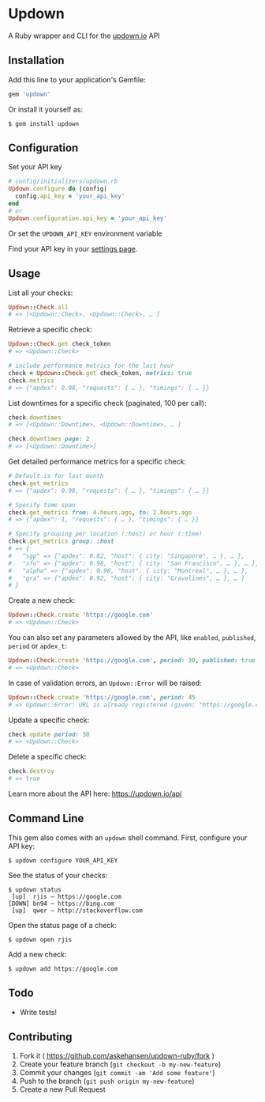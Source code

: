 # Updown

A Ruby wrapper and CLI for the [updown.io](https://updown.io) API

## Installation

Add this line to your application's Gemfile:

```ruby
gem 'updown'
```

Or install it yourself as:

    $ gem install updown

## Configuration

Set your API key

```ruby
# config/initializers/updown.rb
Updown.configure do |config|
  config.api_key = 'your_api_key'
end
# or
Updown.configuration.api_key = 'your_api_key'
```

Or set the `UPDOWN_API_KEY` environment variable

Find your API key in your [settings page](https://updown.io/settings/edit).

## Usage

List all your checks:

```ruby
Updown::Check.all
# => [<Updown::Check>, <Updown::Check>, … ]
```

Retrieve a specific check:

```ruby
Updown::Check.get check_token
# => <Updown::Check>

# include performance metrics for the last hour
check = Updown::Check.get check_token, metrics: true
check.metrics
# => {"apdex": 0.98, "requests": { … }, "timings": { … }}
```

List downtimes for a specific check (paginated, 100 per call):

```ruby
check.downtimes
# => [<Updown::Downtime>, <Updown::Downtime>, … ]

check.downtimes page: 2
# => [<Updown::Downtime>]
```

Get detailed performance metrics for a specific check:

```ruby
# Default is for last month
check.get_metrics
# => {"apdex": 0.98, "requests": { … }, "timings": { … }}

# Specify time span
check.get_metrics from: 4.hours.ago, to: 2.hours.ago
# => {"apdex": 1, "requests": { … }, "timings": { … }}

# Specify grouping per location (:host) or hour (:time)
check.get_metrics group: :host
# => {
#   "sgp" => {"apdex": 0.82, "host": { city: "Singapore", … }, … },
#   "sfo" => {"apdex": 0.98, "host": { city: "San Francisco", … }, … },
#   "alpha" => {"apdex": 0.98, "host": { city: "Montreal", … }, … },
#   "gra" => {"apdex": 0.92, "host": { city: "Gravelines", … }, … }
# }
```

Create a new check:

```ruby
Updown::Check.create 'https://google.com'
# => <Updown::Check>
```

You can also set any parameters allowed by the API, like `enabled`, `published`, `period` or `apdex_t`:

```ruby
Updown::Check.create 'https://google.com', period: 30, published: true
# => <Updown::Check>
```

In case of validation errors, an `Updown::Error` will be raised:

```ruby
Updown::Check.create 'https://google.com', period: 45
# => Updown::Error: URL is already registered (given: "https://google.com"), Period is not included in the list (given: 45)
```

Update a specific check:

```ruby
check.update period: 30
# => <Updown::Check>
```

Delete a specific check:

```ruby
check.destroy
# => true
```

Learn more about the API here: https://updown.io/api

## Command Line

This gem also comes with an `updown` shell command.
First, configure your API key:

    $ updown configure YOUR_API_KEY

See the status of your checks:

    $ updown status
     [up]  rjis — https://google.com
    [DOWN] bn94 — https://bing.com
     [up]  qwer — http://stackoverflow.com

Open the status page of a check:

    $ updown open rjis

Add a new check:

    $ updown add https://google.com

## Todo

- Write tests!

## Contributing

1. Fork it ( https://github.com/askehansen/updown-ruby/fork )
2. Create your feature branch (`git checkout -b my-new-feature`)
3. Commit your changes (`git commit -am 'Add some feature'`)
4. Push to the branch (`git push origin my-new-feature`)
5. Create a new Pull Request
